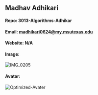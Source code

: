 ## Madhav Adhikari
#### Repo: 3013-Algorithms-Adhikar
#### Email: madhikari0624@my.msutexas.edu
#### Website: N/A
#### Image:
![IMG_0205](https://user-images.githubusercontent.com/52074828/213879424-536219c3-4e62-49f4-9563-127fdbcab240.jpeg)

#### Avatar:
![Optimized-Avater](https://user-images.githubusercontent.com/52074828/213879839-2e2abc3a-5b04-48da-9e2a-2b4d400830e5.png)
